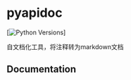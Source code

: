 pyapidoc
===================


[![Python Versions][pyversion-button]]

[pyversion-button]: http://img.shields.io/pypi/pyversions/Markdown.svg

自文档化工具，将注释转为markdown文档


Documentation
-------------

